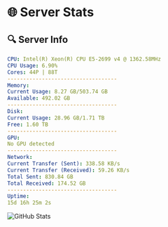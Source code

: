 # 🌐 Server Stats
## 🔍 Server Info
```yaml
CPU: Intel(R) Xeon(R) CPU E5-2699 v4 @ 1362.58MHz
CPU Usage: 6.90%
Cores: 44P | 88T
-----------------------------------
Memory:
Current Usage: 8.27 GB/503.74 GB
Available: 492.02 GB
-----------------------------------
Disk:
Current Usage: 28.96 GB/1.71 TB
Free: 1.60 TB
-----------------------------------
GPU:
No GPU detected
-----------------------------------
Network:
Current Transfer (Sent): 338.58 KB/s
Current Transfer (Received): 59.26 KB/s
Total Sent: 830.84 GB
Total Received: 174.52 GB
-----------------------------------
Uptime:
15d 16h 25m 2s
```
![GitHub Stats](https://img.shields.io/badge/Updated-2025-05-05_09:33:50-blue)